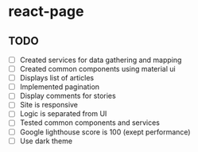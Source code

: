 # react-page

## TODO

- [ ] Created services for data gathering and mapping
- [ ] Created common components using material ui
- [ ] Displays list of articles
- [ ] Implemented pagination
- [ ] Display comments for stories
- [ ] Site is responsive
- [ ] Logic is separated from UI
- [ ] Tested common components and services
- [ ] Google lighthouse score is 100 (exept performance)
- [ ] Use dark theme
